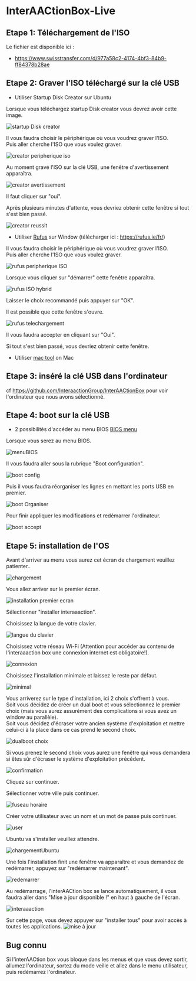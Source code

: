 # InterAACtionBox-Live

## Etape 1: Téléchargement de l'ISO

Le fichier est disponible ici :
- https://www.swisstransfer.com/d/977a58c2-4174-4bf3-84b9-ff84378b28ae

## Etape 2: Graver l'ISO téléchargé sur la clé USB
- Utiliser Startup Disk Creator sur Ubuntu

Lorsque vous téléchargez startup Disk creator vous devrez avoir cette image.

![startup Disk creator](assets/tutorial/startupDiskCreator.png)

Il vous faudra choisir le périphérique où vous voudrez graver l'ISO.<br>
Puis aller cherche l'ISO que vous voulez graver.

![creator peripherique iso](assets/tutorial/creatorPeripheriqueIso.png)

Au moment gravé l'ISO sur la clé USB, une fenêtre d'avertissement apparaîtra.

![creator avertissement](assets/tutorial/fenetreDavertissement.png)

Il faut cliquer sur "oui".

Après plusieurs minutes d'attente, vous devriez obtenir cette fenêtre si tout s'est bien passé.

![creator reussit](assets/tutorial/CreatorReussit.png)

- Utiliser [Rufus](https://rufus.ie/fr/) sur Window (télécharger ici : https://rufus.ie/fr/)

Il vous faudra choisir le périphérique où vous voudrez graver l'ISO.   <br>
Puis aller cherche l'ISO que vous voulez graver.

![rufus peripherique ISO](assets/tutorial/rufusPeripheriqueISO.png)

Lorsque vous cliquer sur "démarrer" cette fenêtre apparaîtra.

![rufus ISO hybrid](assets/tutorial/rufusISOHybrid.png)

Laisser le choix recommandé puis appuyer sur "OK".<br>

Il est possible que cette fenêtre s'ouvre.

![rufus telechargement](assets/tutorial/rufusTelechargementAvertissement.png)

Il vous faudra accepter en cliquant sur "Oui".<br>

Si tout s'est bien passé, vous devriez obtenir cette fenêtre.

- Utiliser [mac tool](https://ipom.fr/2019/07/03/creer-windows-10-bootable-graver-un-fichier-iso-sur-usb-dvd-cd-sur-mac-os-x/) on Mac
## Etape 3: inséré la clé USB dans l'ordinateur
cf https://github.com/InteraactionGroup/InterAACtionBox pour voir l'ordinateur que nous avons sélectionné.

## Etape 4: boot sur la clé USB
- 2 possibilités d'accéder au menu BIOS [BIOS menu](https://www.dell.com/support/kbdoc/fr-fr/000126121/acc%c3%a8s-%c3%a0-la-configuration-syst%c3%a8me-uefi-bios-sous-windows-sur-votre-syst%c3%a8me-dell#:~:text=Appuyez%20sur%20la%20touche%20F2%3E%20sur%20l'%C3%A9cran%20du%20logo,pendant%20le%20d%C3%A9marrage%20du%20syst%C3%A8me)

Lorsque vous serez au menu BIOS.

![menuBIOS](assets/tutorial/bootMenu.png)

Il vous faudra aller sous la rubrique "Boot configuration".

![boot config](assets/tutorial/bootConfiguration.png)

Puis il vous faudra réorganiser les lignes en mettant les ports USB en premier.

![boot Organiser](assets/tutorial/bootOrganisation.png)

Pour finir appliquer les modifications et redémarrer l'ordinateur.

![boot accept](assets/tutorial/bootAcceptChanges.png)

## Etape 5: installation de l'OS

Avant d'arriver au menu vous aurez cet écran de chargement veuillez patienter..

![chargement](assets/tutorial/chargementUbuntu.png)

Vous allez arriver sur le premier écran.

![installation premier ecran](assets/tutorial/InstallationInteraaaction.png)

Sélectionner "installer interaaaction". <br>

Choisissez la langue de votre clavier.

![langue du clavier](assets/tutorial/langueClavier.png)

Choisissez votre réseau Wi-Fi (Attention pour accéder au contenu de l'interaaaction box une connexion internet est obligatoire!).

![connexion](assets/tutorial/connexion.png)

Choisissez l'installation minimale et laissez le reste par défaut.

![minimal](assets/tutorial/choisirMinimal.png)

Vous arriverez sur le type d'installation, ici 2 choix s'offrent à vous.<br>
Soit vous décidez de créer un dual boot et vous sélectionnez le premier choix (mais vous aurez assurément des complications si vous avez un window au parallèle).<br>
Soit vous décidez d'écraser votre ancien système d'exploitation et mettre celui-ci à la place dans ce cas prend le second choix.

![dualboot choix](assets/tutorial/dualbootOrFormat.png)

Si vous prenez le second choix vous aurez une fenêtre qui vous demandera si êtes sûr d'écraser le système d'exploitation précédent.

![confirmation](assets/tutorial/Overwrite.png)

Cliquez sur continuer. <br>

Sélectionner votre ville puis continuer.

![fuseau horaire](assets/tutorial/fuseauHoraire.png)

Créer votre utilisateur avec un nom et un mot de passe puis continuer.

![user](assets/tutorial/createUser.png)

Ubuntu va s'installer veuillez attendre.

![chargementUbuntu](assets/tutorial/chargementApresInstall.png)

Une fois l'installation finit une fenêtre va apparaître et vous demandez de redémarrer, appuyez sur "redémarrer maintenant".

![redemarrer](assets/tutorial/redemarrer.jpg)

Au redémarrage, l'interAACtion box se lance automatiquement, il vous faudra aller dans "Mise à jour disponible !" en haut à gauche de l'écran.

![interaaaction](assets/tutorial/interaactionBox.png)

Sur cette page, vous devez appuyer sur "installer tous" pour avoir accès à toutes les applications.
![mise à jour](assets/tutorial/miseajour.png)

## Bug connu

Si l'interAACtion box vous bloque dans les menus et que vous devez sortir, allumez l'ordinateur, sortez du mode veille et allez dans le menu utilisateur, puis redémarrez l'ordinateur.
